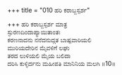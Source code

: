 +++
title = "010 ಹರಿ ಕರಾಬ್ಜಸ್ಪರ್ಶ"

+++
ಹರಿ ಕರಾಬ್ಜಸ್ಪರ್ಶ ಮಾತ್ರ  
ಸ್ಫುರಣದಿಂದಾಪ್ಯಾಯಿತಾಂತಃ  
ಕರಣನಾದನು ನನೆದನುದ್ಗತ ಬಾಷ್ಪವಾರಿಯಲಿ  
ಮುರಿಯದೇರಿನ ಮೈವಳಿಗೆ ಲಘು  
ತರದ ಲುಳಿಯಲಿ ಮೈಯ ಬಲಿದಾ  
ದರಿಸಿ ಕುಳ್ಳಿರ್ದನು ಮಹೀಪತಿ ಮಾನಿನಿಯ ಮಲಗಿ       ॥10॥
